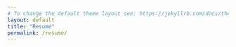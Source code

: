 ```yaml
---
# To change the default theme layout see: https://jekyllrb.com/docs/themes/#overriding-theme-defaults
layout: default
title: "Resumé"
permalink: /resume/
---
```



